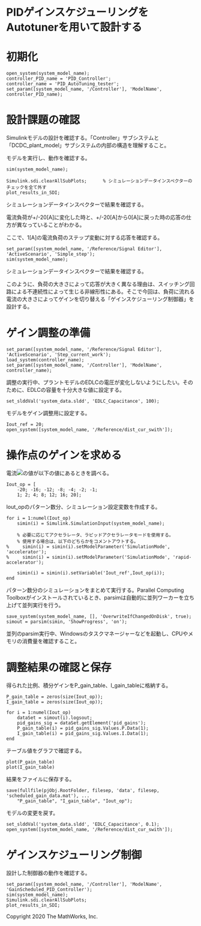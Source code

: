 # PIDゲインスケジューリングをAutotunerを用いて設計する
# 初期化

```matlab:Code
open_system(system_model_name);
controller_PID_name = 'PID_Controller';
controller_name = 'PID_AutoTuning_tester';
set_param([system_model_name, '/Controller'], 'ModelName', controller_PID_name);
```

  
# 設計課題の確認


Simulinkモデルの設計を確認する。「Controller」サブシステムと「DCDC_plant_model」サブシステムの内部の構造を理解すること。




モデルを実行し、動作を確認する。



```matlab:Code
sim(system_model_name);
```


```matlab:Code
Simulink.sdi.clearAllSubPlots;      % シミュレーションデータインスペクターのチェックを全て外す
plot_results_in_SDI;
```



シミュレーションデータインスペクターで結果を確認する。




電流負荷が+/-20[A]に変化した時と、+/-20[A]から0[A]に戻った時の応答の仕方が異なっていることがわかる。




ここで、1[A]の電流負荷のステップ変動に対する応答を確認する。



```matlab:Code
set_param([system_model_name, '/Reference/Signal Editor'], 'ActiveScenario', 'Simple_step');
sim(system_model_name);
```



シミュレーションデータインスペクターで結果を確認する。




このように、負荷の大きさによって応答が大きく異なる理由は、スイッチング回路による不連続性によって生じる非線形性にある。そこで今回は、負荷に流れる電流の大きさによってゲインを切り替える「ゲインスケジューリング制御器」を設計する。


  
# ゲイン調整の準備

```matlab:Code
set_param([system_model_name, '/Reference/Signal Editor'], 'ActiveScenario', 'Step_current_work');
load_system(controller_name);
set_param([system_model_name, '/Controller'], 'ModelName', controller_name);
```



調整の実行中、プラントモデルのEDLCの電圧が変化しないようにしたい。そのために、EDLCの容量を十分大きな値に設定する。



```matlab:Code
set_slddVal('system_data.sldd', 'EDLC_Capacitance', 100);
```



モデルをゲイン調整用に設定する。



```matlab:Code
Iout_ref = 20;
open_system([system_model_name, '/Reference/dist_cur_swith']);
```

  
# 操作点のゲインを求める


電流<img src="https://latex.codecogs.com/gif.latex?\inline&space;I_{\textrm{out}}"/>の値が以下の値にあるときを調べる。



```matlab:Code
Iout_op = [
    -20; -16; -12; -8; -4; -2; -1;
    1; 2; 4; 8; 12; 16; 20];
```



Iout_opのパターン数分、シミュレーション設定変数を作成する。



```matlab:Code
for i = 1:numel(Iout_op)
    simin(i) = Simulink.SimulationInput(system_model_name);
    
    % 必要に応じてアクセラレータ、ラピッドアクセラレータモードを使用する。
    % 使用する場合は、以下のどちらかをコメントアウトする。
%     simin(i) = simin(i).setModelParameter('SimulationMode', 'accelerator');
%     simin(i) = simin(i).setModelParameter('SimulationMode', 'rapid-accelerator');
    
    simin(i) = simin(i).setVariable('Iout_ref',Iout_op(i));
end
```



パターン数分のシミュレーションをまとめて実行する。Parallel Computing Toolboxがインストールされているとき、parsimは自動的に並列ワーカーを立ち上げて並列実行を行う。



```matlab:Code
save_system(system_model_name, [], 'OverwriteIfChangedOnDisk', true);
simout = parsim(simin, 'ShowProgress', 'on');
```



並列のparsim実行中、Windowsのタスクマネージャーなどを起動し、CPUやメモリの消費量を確認すること。


  
# 調整結果の確認と保存


得られた比例、積分ゲインをP_gain_table、I_gain_tableに格納する。



```matlab:Code
P_gain_table = zeros(size(Iout_op));
I_gain_table = zeros(size(Iout_op));

for i = 1:numel(Iout_op)
    dataSet = simout(i).logsout;
    pid_gains_sig = dataSet.getElement('pid_gains');
    P_gain_table(i) = pid_gains_sig.Values.P.Data(1);
    I_gain_table(i) = pid_gains_sig.Values.I.Data(1);
end
```



テーブル値をグラフで確認する。



```matlab:Code
plot(P_gain_table)
plot(I_gain_table)
```



結果をファイルに保存する。



```matlab:Code
save(fullfile(pjObj.RootFolder, filesep, 'data', filesep, 'scheduled_gain_data.mat'), ...
    "P_gain_table", "I_gain_table", "Iout_op");
```



モデルの変更を戻す。



```matlab:Code
set_slddVal('system_data.sldd', 'EDLC_Capacitance', 0.1);
open_system([system_model_name, '/Reference/dist_cur_swith']);
```

  
# ゲインスケジューリング制御


設計した制御器の動作を確認する。



```matlab:Code
set_param([system_model_name, '/Controller'], 'ModelName', 'GainScheduled_PID_Controller');
sim(system_model_name);
Simulink.sdi.clearAllSubPlots;
plot_results_in_SDI;
```

  


 Copyright 2020 The MathWorks, Inc.



